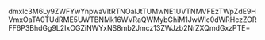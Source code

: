 dmxlc3M6Ly9ZWFYwYnpwaVltRTNOalJtTUMwNE1UVTNMVFEzTWpZdE9HVmxOaTA0TUdRME5UWTBNMk16WVRaQWMybGhiM1JwWlc0dWRHczZORFF6P3BhdGg9L2IxOGZiNWYxNS8mb2Jmcz13ZWJzb2NrZXQmdGxzPTE=
